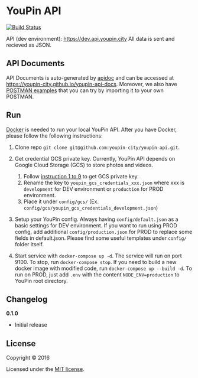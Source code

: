 # YouPin API

[![Build Status](https://travis-ci.org/youpin-city/youpin-api.svg?branch=master)](https://travis-ci.org/youpin-city/youpin-api)

API (dev environment): https://dev.api.youpin.city
All data is sent and recieved as JSON.

## API Documents
API Documents is auto-generated by [apidoc](http://apidocjs.com/) and can be accessed at https://youpin-city.github.io/youpin-api-docs.
Moreover, we also have [POSTMAN examples](https://github.com/youpin-city/youpin-api/tree/master/usages) that you can try by importing it to your own POSTMAN.

## Run
[Docker](https://www.docker.com/) is needed to run your local YouPin API. After you have Docker, please follow the following instructions:

1. Clone repo
`git clone git@github.com:youpin-city/youpin-api.git`.

2. Get credential GCS private key. Currently, YouPin API depends on Google Cloud Storage (GCS) to store photos and videos.

    1. Follow [instruction 1 to 9](https://cloud.google.com/storage/docs/authentication#generating-a-private-key)  to get GCS private key.
    2. Rename the key to `youpin_gcs_credentials_xxx.json` where xxx is `development` for DEV environment or `production` for PROD environment.
    3. Place it under `config/gcs/` (Ex. `config/gcs/youpin_gcs_credentials_development.json`)

3. Setup your YouPin config. Always having `config/default.json` as a basic settings for DEV environment. If you want to run using PROD config, add additional `config/production.json` for PROD to replace some fields in default.json. Please find some useful templates under `config/` folder itself.

4. Start service with `docker-compose up -d`.
The service will run on port 9100. To stop, run `docker-compose stop`. If you need to build a new docker image with modified code, run `docker-compose up --build -d`. To run on PROD, just add `.env` with the content `NODE_ENV=production` to YouPin root directory.


## Changelog

__0.1.0__

- Initial release

## License

Copyright © 2016

Licensed under the [MIT license](LICENSE).

